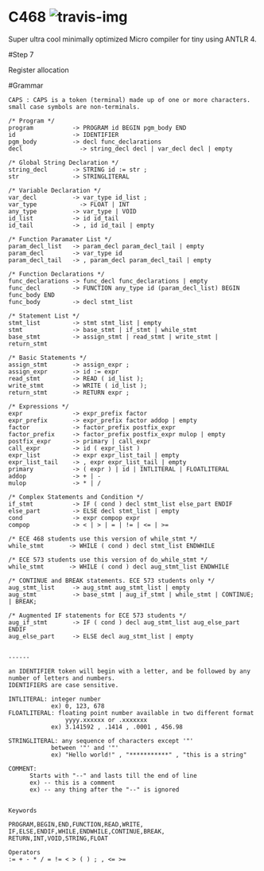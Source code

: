 C468 ![travis-img]
===============
Super ultra cool minimally optimized Micro compiler for tiny using ANTLR 4.

[travis-img]: https://travis-ci.org/ssabpisa/compiler-468.svg "Build Status"

#Step 7

Register allocation

#Grammar

    CAPS : CAPS is a token (terminal) made up of one or more characters.  
    small case symbols are non-terminals.
    
    /* Program */
    program           -> PROGRAM id BEGIN pgm_body END 
    id                -> IDENTIFIER
    pgm_body          -> decl func_declarations
    decl		        -> string_decl decl | var_decl decl | empty
    
    /* Global String Declaration */
    string_decl       -> STRING id := str ;
    str               -> STRINGLITERAL
    
    /* Variable Declaration */
    var_decl          -> var_type id_list ;
    var_type	        -> FLOAT | INT
    any_type          -> var_type | VOID 
    id_list           -> id id_tail
    id_tail           -> , id id_tail | empty
    
    /* Function Paramater List */
    param_decl_list   -> param_decl param_decl_tail | empty
    param_decl        -> var_type id
    param_decl_tail   -> , param_decl param_decl_tail | empty
    
    /* Function Declarations */
    func_declarations -> func_decl func_declarations | empty
    func_decl         -> FUNCTION any_type id (param_decl_list) BEGIN func_body END
    func_body         -> decl stmt_list 
    
    /* Statement List */
    stmt_list         -> stmt stmt_list | empty
    stmt              -> base_stmt | if_stmt | while_stmt
    base_stmt         -> assign_stmt | read_stmt | write_stmt | return_stmt
    
    /* Basic Statements */
    assign_stmt       -> assign_expr ;
    assign_expr       -> id := expr
    read_stmt         -> READ ( id_list );
    write_stmt        -> WRITE ( id_list );
    return_stmt       -> RETURN expr ;
    
    /* Expressions */
    expr              -> expr_prefix factor
    expr_prefix       -> expr_prefix factor addop | empty
    factor            -> factor_prefix postfix_expr
    factor_prefix     -> factor_prefix postfix_expr mulop | empty
    postfix_expr      -> primary | call_expr
    call_expr         -> id ( expr_list )
    expr_list         -> expr expr_list_tail | empty
    expr_list_tail    -> , expr expr_list_tail | empty
    primary           -> ( expr ) | id | INTLITERAL | FLOATLITERAL
    addop             -> + | -
    mulop             -> * | /
    
    /* Complex Statements and Condition */ 
    if_stmt           -> IF ( cond ) decl stmt_list else_part ENDIF
    else_part         -> ELSE decl stmt_list | empty
    cond              -> expr compop expr
    compop            -> < | > | = | != | <= | >=
    
    /* ECE 468 students use this version of while_stmt */
    while_stmt       -> WHILE ( cond ) decl stmt_list ENDWHILE
    
    /* ECE 573 students use this version of do_while_stmt */
    while_stmt       -> WHILE ( cond ) decl aug_stmt_list ENDWHILE
    
    /* CONTINUE and BREAK statements. ECE 573 students only */
    aug_stmt_list     -> aug_stmt aug_stmt_list | empty
    aug_stmt          -> base_stmt | aug_if_stmt | while_stmt | CONTINUE; | BREAK;
    
    /* Augmented IF statements for ECE 573 students */ 
    aug_if_stmt       -> IF ( cond ) decl aug_stmt_list aug_else_part ENDIF
    aug_else_part     -> ELSE decl aug_stmt_list | empty
    
    
    ------
    
    an IDENTIFIER token will begin with a letter, and be followed by any number of letters and numbers.  
    IDENTIFIERS are case sensitive. 
    
    INTLITERAL: integer number 
                ex) 0, 123, 678
    FLOATLITERAL: floating point number available in two different format
                    yyyy.xxxxxx or .xxxxxxx
                ex) 3.141592 , .1414 , .0001 , 456.98
    
    STRINGLITERAL: any sequence of characters except '"' 
                between '"' and '"' 
                ex) "Hello world!" , "***********" , "this is a string"
    
    COMMENT:
          Starts with "--" and lasts till the end of line
          ex) -- this is a comment
          ex) -- any thing after the "--" is ignored 
    
    
    Keywords
    
    PROGRAM,BEGIN,END,FUNCTION,READ,WRITE,
    IF,ELSE,ENDIF,WHILE,ENDWHILE,CONTINUE,BREAK,
    RETURN,INT,VOID,STRING,FLOAT
    
    Operators
    := + - * / = != < > ( ) ; , <= >=

